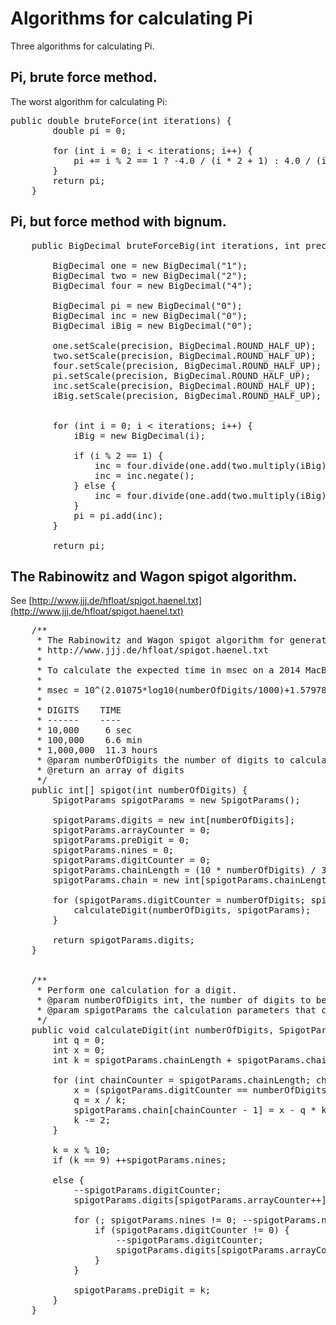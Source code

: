 # Algorithms for calculating Pi

Three algorithms for calculating Pi.

## Pi, brute force method.

The worst algorithm for calculating Pi:

<pre>
public double bruteForce(int iterations) {
        double pi = 0;

        for (int i = 0; i < iterations; i++) {
            pi += i % 2 == 1 ? -4.0 / (i * 2 + 1) : 4.0 / (i * 2 + 1);
        }
        return pi;
    }
</pre>

## Pi, but force method with bignum.

<pre>
    public BigDecimal bruteForceBig(int iterations, int precision) {

        BigDecimal one = new BigDecimal("1");
        BigDecimal two = new BigDecimal("2");
        BigDecimal four = new BigDecimal("4");

        BigDecimal pi = new BigDecimal("0");
        BigDecimal inc = new BigDecimal("0");
        BigDecimal iBig = new BigDecimal("0");

        one.setScale(precision, BigDecimal.ROUND_HALF_UP);
        two.setScale(precision, BigDecimal.ROUND_HALF_UP);
        four.setScale(precision, BigDecimal.ROUND_HALF_UP);
        pi.setScale(precision, BigDecimal.ROUND_HALF_UP);
        inc.setScale(precision, BigDecimal.ROUND_HALF_UP);
        iBig.setScale(precision, BigDecimal.ROUND_HALF_UP);


        for (int i = 0; i < iterations; i++) {
            iBig = new BigDecimal(i);

            if (i % 2 == 1) {
                inc = four.divide(one.add(two.multiply(iBig)), precision, BigDecimal.ROUND_HALF_UP);
                inc = inc.negate();
            } else {
                inc = four.divide(one.add(two.multiply(iBig)), precision, BigDecimal.ROUND_HALF_UP);
            }
            pi = pi.add(inc);
        }

        return pi;
</pre>

## The Rabinowitz and Wagon spigot algorithm.

See [http://www.jjj.de/hfloat/spigot.haenel.txt](http://www.jjj.de/hfloat/spigot.haenel.txt)

<pre>
    /**
     * The Rabinowitz and Wagon spigot algorithm for generating digits of Pi.
     * http://www.jjj.de/hfloat/spigot.haenel.txt
     * 
     * To calculate the expected time in msec on a 2014 MacBook Pro:
     * 
     * msec = 10^(2.01075*log10(numberOfDigits/1000)+1.57978)
     * 
     * DIGITS    TIME
     * ------    ----
     * 10,000     6 sec
     * 100,000    6.6 min
     * 1,000,000  11.3 hours
     * @param numberOfDigits the number of digits to calculate
     * @return an array of digits
     */
    public int[] spigot(int numberOfDigits) {
        SpigotParams spigotParams = new SpigotParams();

        spigotParams.digits = new int[numberOfDigits];
        spigotParams.arrayCounter = 0;
        spigotParams.preDigit = 0;
        spigotParams.nines = 0;
        spigotParams.digitCounter = 0;
        spigotParams.chainLength = (10 * numberOfDigits) / 3 + 1;
        spigotParams.chain = new int[spigotParams.chainLength];

        for (spigotParams.digitCounter = numberOfDigits; spigotParams.digitCounter != 0; ) {
            calculateDigit(numberOfDigits, spigotParams);
        }

        return spigotParams.digits;
    }


    /**
     * Perform one calculation for a digit.
     * @param numberOfDigits int, the number of digits to be calculated
     * @param spigotParams the calculation parameters that change state for each digit's calculation.
     */
    public void calculateDigit(int numberOfDigits, SpigotParams spigotParams) {
        int q = 0;
        int x = 0;
        int k = spigotParams.chainLength + spigotParams.chainLength - 1;

        for (int chainCounter = spigotParams.chainLength; chainCounter > 0; --chainCounter) {
            x = (spigotParams.digitCounter == numberOfDigits ? 20 : 10 * spigotParams.chain[chainCounter - 1]) + q * chainCounter;
            q = x / k;
            spigotParams.chain[chainCounter - 1] = x - q * k;
            k -= 2;
        }

        k = x % 10;
        if (k == 9) ++spigotParams.nines;

        else {
            --spigotParams.digitCounter;
            spigotParams.digits[spigotParams.arrayCounter++] = spigotParams.preDigit + x / 10;

            for (; spigotParams.nines != 0; --spigotParams.nines) {
                if (spigotParams.digitCounter != 0) {
                    --spigotParams.digitCounter;
                    spigotParams.digits[spigotParams.arrayCounter++] = x >= 10 ? 0 : 9;
                }
            }

            spigotParams.preDigit = k;
        }
    }
</pre>
